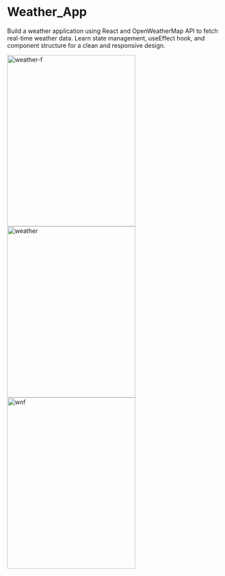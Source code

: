 # Weather_App

Build a weather application using React and OpenWeatherMap API to fetch real-time weather data. Learn state management, useEffect hook, and component structure for a clean and responsive design.<br>

<img width="300" height="400" alt="weather-f" src="https://github.com/sivaganesz/Weather_App/assets/115609516/4c94ab30-b127-4a77-b987-458f7f6aca70">
<img width="300" height="400" alt="weather" src="https://github.com/sivaganesz/Weather_App/assets/115609516/0b05d128-936b-416a-9a90-a703886b2c7c">
<img width="300" height="400" alt="wnf" src="https://github.com/sivaganesz/Weather_App/assets/115609516/46fb8a47-9182-43b5-9192-3ac02f810cd6">
